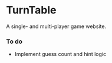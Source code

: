 # TurnTable
A single- and multi-player game website.

### To do
- Implement guess count and hint logic